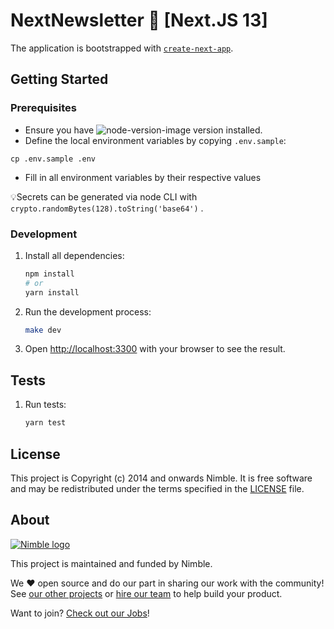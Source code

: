 # NextNewsletter 🚀 [Next.JS 13]

The application is bootstrapped with [`create-next-app`](https://github.com/vercel/next.js/tree/canary/packages/create-next-app).

## Getting Started

### Prerequisites

- Ensure you have ![node-version-image](https://img.shields.io/badge/node-16.17.0-brightgreen.svg) version installed.
- Define the local environment variables by copying `.env.sample`:

```
cp .env.sample .env
```

- Fill in all environment variables by their respective values

💡Secrets can be generated via node CLI with `crypto.randomBytes(128).toString('base64')` .

### Development

1. Install all dependencies:

    ```bash
    npm install
    # or
    yarn install
    ```

2. Run the development process:

    ```bash
    make dev
    ```

6. Open [http://localhost:3300](http://localhost:3300) with your browser to see the result.

## Tests

1. Run tests:

    ```bash
    yarn test
    ```

## License

This project is Copyright (c) 2014 and onwards Nimble. It is free software and may be redistributed under the terms specified in the [LICENSE] file.

[LICENSE]: /LICENSE

## About
<a href="https://nimblehq.co/">
  <picture>
    <source media="(prefers-color-scheme: dark)" srcset="https://assets.nimblehq.co/logo/dark/logo-dark-text-160.png">
    <img alt="Nimble logo" src="https://assets.nimblehq.co/logo/light/logo-light-text-160.png">
  </picture>
</a>

This project is maintained and funded by Nimble.

We ❤️ open source and do our part in sharing our work with the community!
See [our other projects][community] or [hire our team][hire] to help build your product.

Want to join? [Check out our Jobs][jobs]!

[community]: https://github.com/nimblehq
[hire]: https://nimblehq.co/
[jobs]: https://jobs.nimblehq.co/
